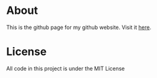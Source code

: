 # About
This is the github page for my github website. Visit it [here](https://eliteasian123.github.io).

# License
All code in this project is under the MIT License
